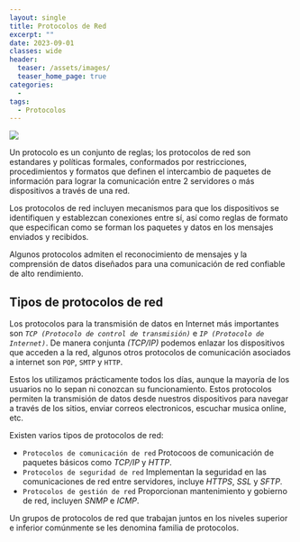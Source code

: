 ```yaml
---
layout: single
title: Protocolos de Red
excerpt: ""
date: 2023-09-01
classes: wide
header:
  teaser: /assets/images/
  teaser_home_page: true
categories:
  - 
tags:
  - Protocolos
---
```


![](/assets/images/)

Un protocolo es un conjunto de reglas; los protocolos de red son estandares y políticas formales, conformados por restricciones, procedimientos y formatos que definen el intercambio de paquetes de información para lograr la comunicación entre 2 servidores o más dispositivos a través de una red.

Los protocolos de red incluyen mecanismos para que los dispositivos se identifiquen y establezcan conexiones entre sí, así como reglas de formato que especifican como se forman los paquetes y datos en los mensajes enviados y recibidos.

Algunos protocolos admiten el reconocimiento de mensajes y la comprensión de datos diseñados para una comunicación de red confiable de alto rendimiento.

## Tipos de protocolos de red

Los protocolos para la transmisión de datos en Internet más importantes son *`TCP (Protocolo de control de transmisión)`* e *`IP (Protocolo de Internet)`*. De manera conjunta *(TCP/IP)* podemos enlazar los dispositivos que acceden a la red, algunos otros protocolos de comunicación asociados a internet son `POP`, `SMTP` y `HTTP`.

Estos los utilizamos prácticamente todos los días, aunque la mayoría de los usuarios no lo sepan ni conozcan su funcionamiento. Estos protocolos permiten la transmisión de datos desde nuestros dispositivos para navegar a través de los sitios, enviar correos electronicos, escuchar musica online, etc.

Existen varios tipos de protocolos de red:

* `Protocolos de comunicación de red` Protocoos de comunicación de paquetes básicos como *TCP/IP* y *HTTP*.
* `Protocolos de seguridad de red` Implementan la seguridad en las comunicaciones de red entre servidores, incluye *HTTPS*, *SSL* y *SFTP*.
* `Protocolos de gestión de red` Proporcionan mantenimiento y gobierno de red, incluyen *SNMP* e *ICMP*.

Un grupos de protocolos de red que trabajan juntos en los niveles superior e inferior comúnmente se les denomina familia de protocolos.